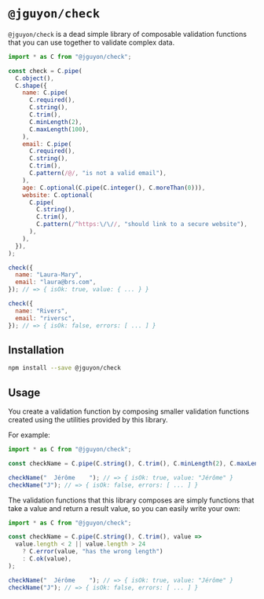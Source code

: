 # `@jguyon/check`

`@jguyon/check` is a dead simple library of composable validation functions that
you can use together to validate complex data.

```js
import * as C from "@jguyon/check";

const check = C.pipe(
  C.object(),
  C.shape({
    name: C.pipe(
      C.required(),
      C.string(),
      C.trim(),
      C.minLength(2),
      C.maxLength(100),
    ),
    email: C.pipe(
      C.required(),
      C.string(),
      C.trim(),
      C.pattern(/@/, "is not a valid email"),
    ),
    age: C.optional(C.pipe(C.integer(), C.moreThan(0))),
    website: C.optional(
      C.pipe(
        C.string(),
        C.trim(),
        C.pattern(/^https:\/\//, "should link to a secure website"),
      ),
    ),
  }),
);

check({
  name: "Laura-Mary",
  email: "laura@brs.com",
}); // => { isOk: true, value: { ... } }

check({
  name: "Rivers",
  email: "riversc",
}); // => { isOk: false, errors: [ ... ] }
```

## Installation

```sh
npm install --save @jguyon/check
```

## Usage

You create a validation function by composing smaller validation functions
created using the utilities provided by this library.

For example:

```js
import * as C from "@jguyon/check";

const checkName = C.pipe(C.string(), C.trim(), C.minLength(2), C.maxLength(24));

checkName("  Jérôme    "); // => { isOk: true, value: "Jérôme" }
checkName("J"); // => { isOk: false, errors: [ ... ] }
```

The validation functions that this library composes are simply functions that
take a value and return a result value, so you can easily write your own:

```js
import * as C from "@jguyon/check";

const checkName = C.pipe(C.string(), C.trim(), value =>
  value.length < 2 || value.length > 24
    ? C.error(value, "has the wrong length")
    : C.ok(value),
);

checkName("  Jérôme    "); // => { isOk: true, value: "Jérôme" }
checkName("J"); // => { isOk: false, errors: [ ... ] }
```

